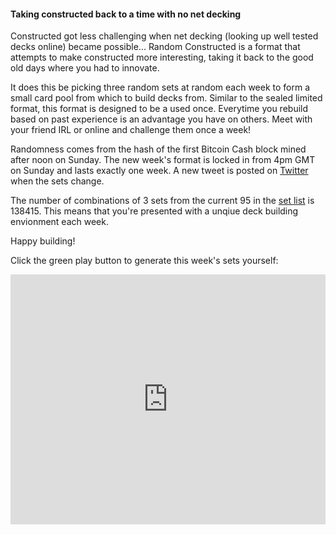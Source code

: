 #### Taking constructed back to a time with no net decking

Constructed got less challenging when net decking (looking up well tested decks online) became possible... Random Constructed is a format that attempts to make constructed more interesting, taking it back to the good old days where you had to innovate.

It does this be picking three random sets at random each week to form a small card pool from which to build decks from. Similar to the sealed limited format, this format is designed to be a used once. Everytime you rebuild based on past experience is an advantage you have on others. Meet with your friend IRL or online and challenge them once a week!

Randomness comes from the hash of the first Bitcoin Cash block mined after noon on Sunday. The new week's format is locked in from 4pm GMT on Sunday and lasts exactly one week. A new tweet is posted on [Twitter](https://twitter.com/RandomConst) when the sets change. 

The number of combinations of 3 sets from the current 95 in the [set list](https://github.com/randomconstructed/randomconstructed/blob/master/sets.csv) is 138415. This means that you're presented with a unqiue deck building envionment each week.

Happy building!

Click the green play button to generate this week's sets yourself:
<iframe height="400px" width="100%" src="https://repl.it/@randomconst/randomconstructed?lite=true" scrolling="no" frameborder="no" allowtransparency="true" allowfullscreen="true" sandbox="allow-forms allow-pointer-lock allow-popups allow-same-origin allow-scripts allow-modals"></iframe>
